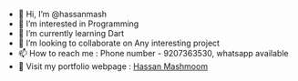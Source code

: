- 👋 Hi, I’m @hassanmash
- 👀 I’m interested in Programming
- 🌱 I’m currently learning Dart
- 💞️ I’m looking to collaborate on Any interesting project
- 📫 How to reach me : Phone number - 9207363530, whatsapp available
- 📜 Visit my portfolio webpage : [Hassan Mashmoom](hassanmash.tech)

<!---
hassanmash/hassanmash is a ✨ special ✨ repository because its `README.md` (this file) appears on your GitHub profile.
You can click the Preview link to take a look at your changes.
--->
